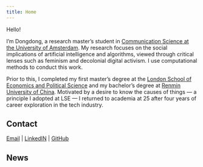 ```yaml
---
title: Home
---
```


Hello!

I’m Dongdong, a research master’s student in [Communication Science at the University of Amsterdam](https://www.uva.nl/shared-content/programmas/en/research-masters/communication-science/communication-science-research-msc.html). My research focuses on the social implications of artificial intelligence and algorithms, viewed through critical lenses such as feminism and decolonial digital activism. I use computational methods to conduct this work.

Prior to this, I completed my first master’s degree at the [London School of Economics and Political Science](https://www.lse.ac.uk/about-lse) and my bachelor’s degree at [Renmin University of China](https://en.ruc.edu.cn/about.html#about2). Motivated by a desire to know the causes of things — a principle I adopted at LSE — I returned to academia at 25 after four years of career exploration in the tech industry.

## Contact
[Email](mailto:dongdong.zhu@student.uva.nl) | [LinkedIN](https://www.linkedin.com/in/dongdong-zhu-aa3033129/?locale=en_US) | [GitHub](https://github.com/CeciliaZhu1997)

## News
